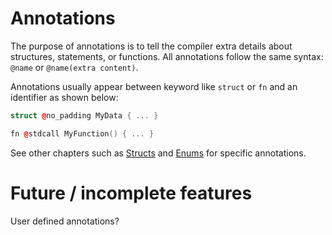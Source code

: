 # Annotations
The purpose of annotations is to tell the compiler extra details about structures, statements, or functions. All annotations follow the same syntax: `@name` or `@name(extra content)`.

Annotations usually appear between keyword like `struct` or `fn` and an identifier as shown below:
```c++
struct @no_padding MyData { ... }

fn @stdcall MyFunction() { ... }
```

See other chapters such as [Structs](/docs/guide/04-Structs.md) and [Enums](/docs/guide/06-Enums%20and%20switch.md) for specific annotations.

# Future / incomplete features

User defined annotations?